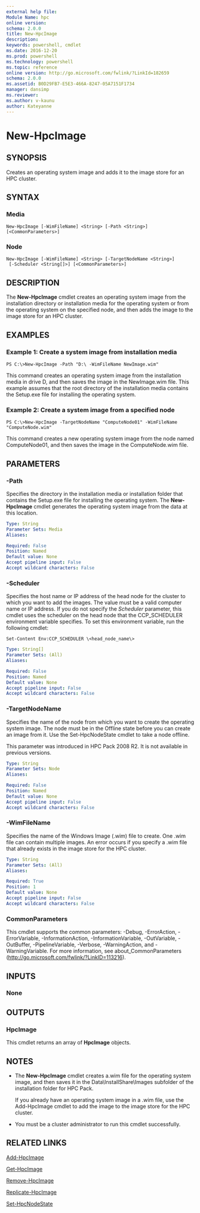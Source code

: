 ```yaml
---
external help file:
Module Name: hpc
online version:
schema: 2.0.0
title: New-HpcImage
description:
keywords: powershell, cmdlet
ms.date: 2016-12-20
ms.prod: powershell
ms.technology: powershell
ms.topic: reference
online version: http://go.microsoft.com/fwlink/?LinkId=182659
schema: 2.0.0
ms.assetid: B0D29FB7-E5E3-466A-8247-05A7151F1734
manager: dansimp
ms.reviewer:
ms.author: v-kaunu
author: Kateyanne
---
```


# New-HpcImage

## SYNOPSIS
Creates an operating system image and adds it to the image store for an HPC cluster.

## SYNTAX

### Media
```
New-HpcImage [-WimFileName] <String> [-Path <String>] [<CommonParameters>]
```

### Node
```
New-HpcImage [-WimFileName] <String> [-TargetNodeName <String>]
 [-Scheduler <String[]>] [<CommonParameters>]
```

## DESCRIPTION
The **New-HpcImage** cmdlet creates an operating system image from the installation directory or installation media for the operating system or from the operating system on the specified node, and then adds the image to the image store for an HPC cluster.

## EXAMPLES

### Example 1: Create a system image from installation media
```
PS C:\>New-HpcImage -Path "D:\ -WimFileName NewImage.wim"
```

This command creates an operating system image from the installation media in drive D, and then saves the image in the NewImage.wim file.
This example assumes that the root directory of the installation media contains the Setup.exe file for installing the operating system.

### Example 2: Create a system image from a specified node
```
PS C:\>New-HpcImage -TargetNodeName "ComputeNode01" -WimFileName "ComputeNode.wim"
```

This command creates a new operating system image from the node named ComputeNode01, and then saves the image in the ComputeNode.wim file.

## PARAMETERS

### -Path
Specifies the directory in the installation media or installation folder that contains the Setup.exe file for installing the operating system.
The **New-HpcImage** cmdlet generates the operating system image from the data at this location.

```yaml
Type: String
Parameter Sets: Media
Aliases:

Required: False
Position: Named
Default value: None
Accept pipeline input: False
Accept wildcard characters: False
```

### -Scheduler
Specifies the host name or IP address of the head node for the cluster to which you want to add the images.
The value must be a valid computer name or IP address.
If you do not specify the *Scheduler* parameter, this cmdlet uses the scheduler on the head node that the CCP_SCHEDULER environment variable specifies.
To set this environment variable, run the following cmdlet:

`Set-Content Env:CCP_SCHEDULER \<head_node_name\>`

```yaml
Type: String[]
Parameter Sets: (All)
Aliases:

Required: False
Position: Named
Default value: None
Accept pipeline input: False
Accept wildcard characters: False
```

### -TargetNodeName
Specifies the name of the node from which you want to create the operating system image.
The node must be in the Offline state before you can create an image from it.
Use the Set-HpcNodeState cmdlet to take a node offline.

This parameter was introduced in HPC Pack 2008 R2.
It is not available in previous versions.

```yaml
Type: String
Parameter Sets: Node
Aliases:

Required: False
Position: Named
Default value: None
Accept pipeline input: False
Accept wildcard characters: False
```

### -WimFileName
Specifies the name of the Windows Image (.wim) file to create.
One .wim file can contain multiple images.
An error occurs if you specify a .wim file that already exists in the image store for the HPC cluster.

```yaml
Type: String
Parameter Sets: (All)
Aliases:

Required: True
Position: 1
Default value: None
Accept pipeline input: False
Accept wildcard characters: False
```

### CommonParameters
This cmdlet supports the common parameters: -Debug, -ErrorAction, -ErrorVariable, -InformationAction, -InformationVariable, -OutVariable, -OutBuffer, -PipelineVariable, -Verbose, -WarningAction, and -WarningVariable. For more information, see about_CommonParameters (http://go.microsoft.com/fwlink/?LinkID=113216).

## INPUTS

### None

## OUTPUTS

### HpcImage
This cmdlet returns an array of **HpcImage** objects.

## NOTES
* The **New-HpcImage** cmdlet creates a.wim file for the operating system image, and then saves it in the Data\InstallShare\Images subfolder of the installation folder for HPC Pack.

  If you already have an operating system image in a .wim file, use the Add-HpcImage cmdlet to add the image to the image store for the HPC cluster.

* You must be a cluster administrator to run this cmdlet successfully.

## RELATED LINKS

[Add-HpcImage](./Add-HpcImage.md)

[Get-HpcImage](./Get-HpcImage.md)

[Remove-HpcImage](./Remove-HpcImage.md)

[Replicate-HpcImage](./Replicate-HpcImage.md)

[Set-HpcNodeState](./Set-HpcNodeState.md)
